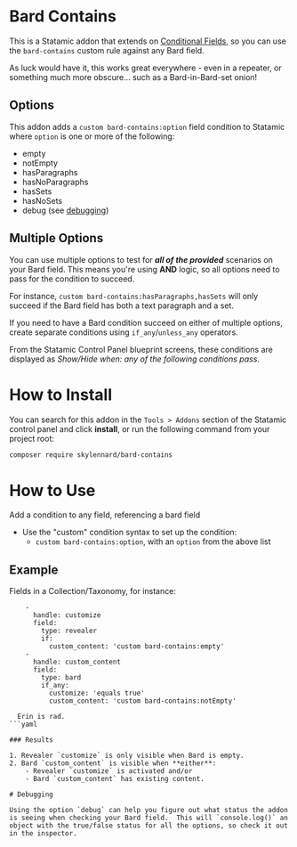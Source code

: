 # Bard Contains

This is a Statamic addon that extends on [Conditional Fields](https://statamic.dev/conditional-fields), so you can use the `bard-contains` custom rule against any Bard field.

As luck would have it, this works great everywhere - even in a repeater, or something much more obscure... such as a Bard-in-Bard-set onion!

## Options

This addon adds a `custom bard-contains:option` field condition to Statamic where `option` is one or more of the following:

- empty
- notEmpty
- hasParagraphs
- hasNoParagraphs
- hasSets
- hasNoSets
- debug (see [debugging](#debugging))

## Multiple Options

You can use multiple options to test for **_all of the provided_** scenarios on your Bard field.  This means you're using **AND** logic, so all options need to pass for the condition to succeed.

For instance, `custom bard-contains:hasParagraphs,hasSets` will only succeed if the Bard field has both a text paragraph and a set.

If you need to have a Bard condition succeed on either of multiple options, create separate conditions using `if_any`/`unless_any` operators.

From the Statamic Control Panel blueprint screens, these conditions are displayed as _Show/Hide when: any of the following conditions pass_.

# How to Install

You can search for this addon in the `Tools > Addons` section of the Statamic control panel and click **install**, or run the following command from your project root:

``` bash
composer require skylennard/bard-contains
```

# How to Use

Add a condition to any field, referencing a bard field

- Use the "custom" condition syntax to set up the condition:
    - `custom bard-contains:option`, with an `option` from the above list

## Example

  Fields in a Collection/Taxonomy, for instance:

```
    -
      handle: customize
      field:
        type: revealer
        if:
          custom_content: 'custom bard-contains:empty'
    -
      handle: custom_content
      field:
        type: bard
        if_any:
          customize: 'equals true'
          custom_content: 'custom bard-contains:notEmpty'
```
  ```
    Erin is rad.
  ```yaml

### Results

  1. Revealer `customize` is only visible when Bard is empty.
  2. Bard `custom_content` is visible when **either**:
      - Revealer `customize` is activated and/or
      - Bard `custom_content` has existing content.

# Debugging

  Using the option `debug` can help you figure out what status the addon is seeing when checking your Bard field.  This will `console.log()` an object with the true/false status for all the options, so check it out in the inspector.
